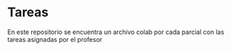 # Tareas
En este repositorio se encuentra un archivo colab por cada parcial con las tareas asignadas por el profesor
